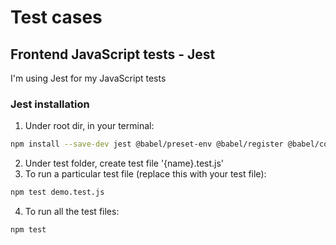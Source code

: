 # Test cases

## Frontend JavaScript tests - Jest

I'm using Jest for my JavaScript tests

### Jest installation
1. Under root dir, in your terminal:
```sh
npm install --save-dev jest @babel/preset-env @babel/register @babel/core babel-jest 
```
2. Under test folder, create test file '{name}.test.js'
3. To run a particular test file (replace this with your test file):  
```sh
npm test demo.test.js
```
4. To run all the test files:
```sh
npm test
```
